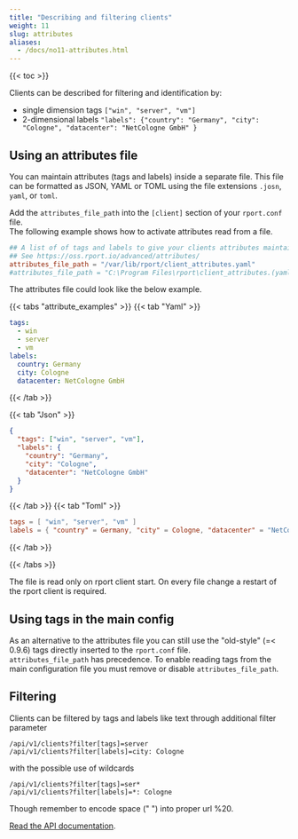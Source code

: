 ```yaml
---
title: "Describing and filtering clients"
weight: 11
slug: attributes
aliases:
  - /docs/no11-attributes.html
---
```

{{< toc >}}

Clients can be described for filtering and identification by:

- single dimension tags `["win", "server", "vm"]`
- 2-dimensional labels  `"labels": {"country": "Germany", "city": "Cologne", "datacenter": "NetCologne GmbH" }`

## Using an attributes file

You can maintain attributes (tags and labels) inside a separate file.
This file can be formatted as JSON, YAML or TOML using the file extensions `.josn`, `yaml`, or `toml`.

Add the `attributes_file_path` into the `[client]` section of your `rport.conf` file.  
The following example shows how to activate attributes read from a file.

```toml
## A list of of tags and labels to give your clients attributes maintained in a separate file.
## See https://oss.rport.io/advanced/attributes/
attributes_file_path = "/var/lib/rport/client_attributes.yaml"
#attributes_file_path = "C:\Program Files\rport\client_attributes.(yaml|json|toml)"
```

The attributes file could look like the below example.

{{< tabs "attribute_examples" >}}
{{< tab "Yaml" >}}

```yaml
tags:
  - win
  - server
  - vm
labels:
  country: Germany
  city: Cologne
  datacenter: NetCologne GmbH
```

{{< /tab >}}

{{< tab "Json" >}}

```json
{ 
  "tags": ["win", "server", "vm"],
  "labels": {
    "country": "Germany",
    "city": "Cologne",
    "datacenter": "NetCologne GmbH"
  }
}

```

{{< /tab >}}
{{< tab "Toml" >}}

```toml
tags = [ "win", "server", "vm" ]
labels = { "country" = Germany, "city" = Cologne, "datacenter" = "NetCologne GmbH" }
```

{{< /tab >}}

{{< /tabs >}}

The file is read only on rport client start. On every file change a restart of the rport client is required.

## Using tags in the main config

As an alternative to the attributes file you can still use the "old-style" (=< 0.9.6) tags directly inserted to the
`rport.conf` file.  
`attributes_file_path` has precedence. To enable reading tags from the main configuration file you must remove
or disable `attributes_file_path`.

## Filtering

Clients can be filtered by tags and labels like text through additional filter parameter

`/api/v1/clients?filter[tags]=server`  
`/api/v1/clients?filter[labels]=city: Cologne`

with the possible use of wildcards

`/api/v1/clients?filter[tags]=ser*`  
`/api/v1/clients?filter[labels]=*: Cologne`

Though remember to encode space (" ") into proper url %20.

[Read the API documentation](https://apidoc.rport.io/master/#tag/Clients-and-Tunnels/operation/ClientsGet).
